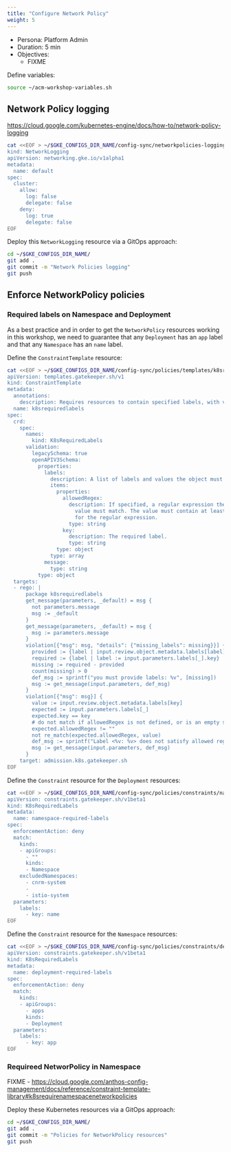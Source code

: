 ```yaml
---
title: "Configure Network Policy"
weight: 5
---
```

- Persona: Platform Admin
- Duration: 5 min
- Objectives:
  - FIXME

Define variables:
```Bash
source ~/acm-workshop-variables.sh
```

## Network Policy logging

https://cloud.google.com/kubernetes-engine/docs/how-to/network-policy-logging

```Bash
cat <<EOF > ~/$GKE_CONFIGS_DIR_NAME/config-sync/networkpolicies-logging.yaml
kind: NetworkLogging
apiVersion: networking.gke.io/v1alpha1
metadata:
  name: default
spec:
  cluster:
    allow:
      log: false
      delegate: false
    deny:
      log: true
      delegate: false
EOF
```

Deploy this `NetworkLogging` resource via a GitOps approach:
```Bash
cd ~/$GKE_CONFIGS_DIR_NAME/
git add .
git commit -m "Network Policies logging"
git push
```

## Enforce NetworkPolicy policies

### Required labels on Namespace and Deployment

As a best practice and in order to get the `NetworkPolicy` resources working in this workshop, we need to guarantee that any `Deployment` has an `app` label and that any `Namespace` has an `name` label.

Define the `ConstraintTemplate` resource:
```Bash
cat <<EOF > ~/$GKE_CONFIGS_DIR_NAME/config-sync/policies/templates/k8srequiredlabels.yaml
apiVersion: templates.gatekeeper.sh/v1
kind: ConstraintTemplate
metadata:
  annotations:
    description: Requires resources to contain specified labels, with values matching provided regular expressions.
  name: k8srequiredlabels
spec:
  crd:
    spec:
      names:
        kind: K8sRequiredLabels
      validation:
        legacySchema: true
        openAPIV3Schema:
          properties:
            labels:
              description: A list of labels and values the object must specify.
              items:
                properties:
                  allowedRegex:
                    description: If specified, a regular expression the annotation's
                      value must match. The value must contain at least one match
                      for the regular expression.
                    type: string
                  key:
                    description: The required label.
                    type: string
                type: object
              type: array
            message:
              type: string
          type: object
  targets:
  - rego: |
      package k8srequiredlabels
      get_message(parameters, _default) = msg {
        not parameters.message
        msg := _default
      }
      get_message(parameters, _default) = msg {
        msg := parameters.message
      }
      violation[{"msg": msg, "details": {"missing_labels": missing}}] {
        provided := {label | input.review.object.metadata.labels[label]}
        required := {label | label := input.parameters.labels[_].key}
        missing := required - provided
        count(missing) > 0
        def_msg := sprintf("you must provide labels: %v", [missing])
        msg := get_message(input.parameters, def_msg)
      }
      violation[{"msg": msg}] {
        value := input.review.object.metadata.labels[key]
        expected := input.parameters.labels[_]
        expected.key == key
        # do not match if allowedRegex is not defined, or is an empty string
        expected.allowedRegex != ""
        not re_match(expected.allowedRegex, value)
        def_msg := sprintf("Label <%v: %v> does not satisfy allowed regex: %v", [key, value, expected.allowedRegex])
        msg := get_message(input.parameters, def_msg)
      }
    target: admission.k8s.gatekeeper.sh
EOF
```

Define the `Constraint` resource for the `Deployment` resources:
```Bash
cat <<EOF > ~/$GKE_CONFIGS_DIR_NAME/config-sync/policies/constraints/namespace-required-labels.yaml
apiVersion: constraints.gatekeeper.sh/v1beta1
kind: K8sRequiredLabels
metadata:
  name: namespace-required-labels
spec:
  enforcementAction: deny
  match:
    kinds:
    - apiGroups:
      - ""
      kinds:
      - Namespace
    excludedNamespaces:
      - cnrm-system
      - 
      - istio-system
  parameters:
    labels:
      - key: name
EOF
```

Define the `Constraint` resource for the `Namespace` resources:
```Bash
cat <<EOF > ~/$GKE_CONFIGS_DIR_NAME/config-sync/policies/constraints/deployment-required-labels.yaml
apiVersion: constraints.gatekeeper.sh/v1beta1
kind: K8sRequiredLabels
metadata:
  name: deployment-required-labels
spec:
  enforcementAction: deny
  match:
    kinds:
    - apiGroups:
      - apps
      kinds:
      - Deployment
  parameters:
    labels:
      - key: app
EOF
```

### Requireed NetworPolicy in Namespace

FIXME - https://cloud.google.com/anthos-config-management/docs/reference/constraint-template-library#k8srequirenamespacenetworkpolicies

Deploy these Kubernetes resources via a GitOps approach:
```Bash
cd ~/$GKE_CONFIGS_DIR_NAME/
git add .
git commit -m "Policies for NetworkPolicy resources"
git push
```